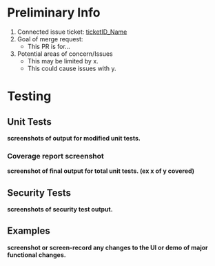 <!-- the name for a PR should be the branch name -->

# Preliminary Info

1. Connected issue ticket: [ticketID_Name](github.com/issuePath)
2. Goal of merge request:
   - This PR is for...
3. Potential areas of concern/Issues
   - This may be limited by x.
   - This could cause issues with y.

# Testing

## Unit Tests

**screenshots of output for modified unit tests.**

### Coverage report screenshot

**screenshot of final output for total unit tests. (ex x of y covered)**

## Security Tests

**screenshots of security test output.**

## Examples

**screenshot or screen-record any changes to the UI or demo of major functional changes.**
